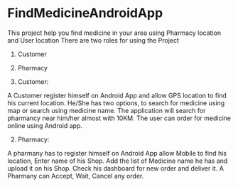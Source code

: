 # FindMedicineAndroidApp
This project help you find medicine in your area using Pharmacy location and User location
There are two roles for using the Project
1. Customer 
2. Pharmacy

1. Customer:

A Customer register himself on Android App and allow GPS location to find his current location.
He/She has two options, to search for medicine using map or search using medicine name.
The application will search for pharmancy near him/her almost with 10KM.
The user can order for medicine online using Android app.

2. Pharmacy:

A pharmany has to register himself on Android App allow Mobile to find his location, Enter name of his Shop.
Add the list of Medicine name he has and upload it on his Shop.
Check his dashboard for new order and deliver it.
A Pharmany can Accept, Wait, Cancel any order.
